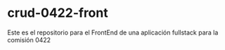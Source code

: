 # crud-0422-front
Este es el repositorio para el FrontEnd de una aplicación fullstack para la comisión 0422

